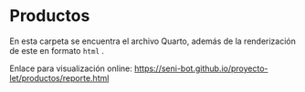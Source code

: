 # Productos

En esta carpeta se encuentra el archivo Quarto, además de la renderización de este en formato `html` .

Enlace para visualización online: <https://seni-bot.github.io/proyecto-let/productos/reporte.html>
